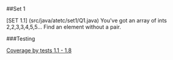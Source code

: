 ##Set 1

[SET 1.1] (src/java/atetc/set1/Q1.java) You've got an array of ints 2,2,3,3,4,5,5... Find an element without a pair.

###Testing

[Coverage by tests 1.1 - 1.8](src/test/atetc/TestSet1.java)
